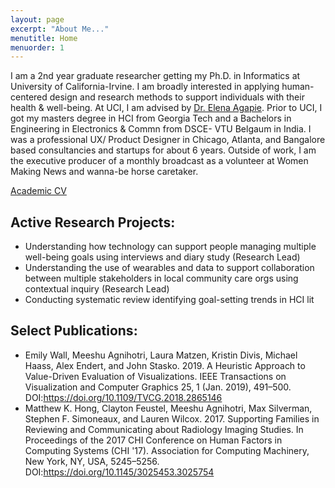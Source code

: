 ```yaml
---
layout: page
excerpt: "About Me..."
menutitle: Home
menuorder: 1
---
```


I am a 2nd year graduate researcher getting my Ph.D. in Informatics at University of California-Irvine. I am broadly interested in applying human-centered design and research methods to support individuals with their health & well-being. At UCI, I am advised by [Dr. Elena Agapie](http://eagapie.com/). Prior to UCI, I got my masters degree in HCI from Georgia Tech and a Bachelors in Engineering in Electronics & Commn from DSCE- VTU Belgaum in India. I was a professional UX/ Product Designer in Chicago, Atlanta, and Bangalore based consultancies and startups for about 6 years. Outside of work, I am the executive producer of a monthly broadcast as a volunteer at Women Making News and wanna-be horse caretaker.

[Academic CV](https://drive.google.com/file/d/1Z-13IK1sQ3FnXVKJB8uNVkiM-Dj8SyNj/view?usp=sharing)

## Active Research Projects:

- Understanding how technology can support people managing multiple well-being goals using interviews and diary study (Research Lead) 
- Understanding the use of wearables and data to support collaboration between multiple stakeholders in local community care orgs using contextual inquiry (Research Lead) 
- Conducting systematic review identifying goal-setting trends in HCI lit

## Select Publications:
- Emily Wall, Meeshu Agnihotri, Laura Matzen, Kristin Divis, Michael Haass, Alex Endert, and John Stasko. 2019. A Heuristic Approach to Value-Driven Evaluation of Visualizations. IEEE Transactions on Visualization and Computer Graphics 25, 1 (Jan. 2019), 491–500. DOI:https://doi.org/10.1109/TVCG.2018.2865146
- Matthew K. Hong, Clayton Feustel, Meeshu Agnihotri, Max Silverman, Stephen F. Simoneaux, and Lauren Wilcox. 2017. Supporting Families in Reviewing and Communicating about Radiology Imaging Studies. In Proceedings of the 2017 CHI Conference on Human Factors in Computing Systems (CHI '17). Association for Computing Machinery, New York, NY, USA, 5245–5256. DOI:https://doi.org/10.1145/3025453.3025754

